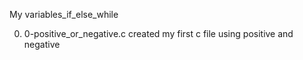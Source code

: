 My variables_if_else_while

0. 0-positive_or_negative.c
created my first c file using positive and negative

